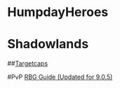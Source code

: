 # HumpdayHeroes

# Shadowlands
##[Targetcaps](https://www.wowhead.com/guides/shadowlands-target-capped-abilities-uncapped-capped-spells)

#PvP
[RBG Guide (Updated for 9.0.5)](https://docs.google.com/document/d/1wqyh4Y2bSD5jcXaJ6l9MEMie6G-CXDxsM4oLgXrqbSA/edit)
